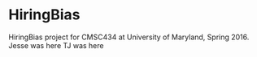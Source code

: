 # HiringBias
HiringBias project for CMSC434 at University of Maryland, Spring 2016.
Jesse was here
TJ was here
